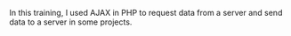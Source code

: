 In this training, I used AJAX in PHP to request data from a server and send data to a server in some projects.
